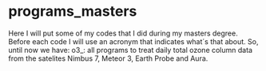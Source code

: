 # programs_masters
Here I will put some of my codes that I did during my masters degree.
Before each code I will use an acronym that indicates what´s that about.
So, until now we have:
o3_: all programs to treat daily total ozone column data from the satelites Nimbus 7, Meteor 3, Earth Probe and Aura.
